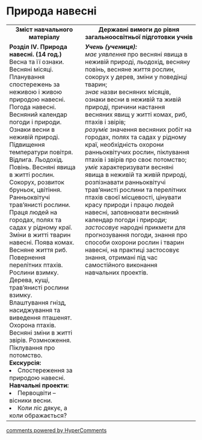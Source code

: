 <div id="hypercomments_widget" class="js-hypercomments-widget invisible"></div>

Природа навесні
=============================================

<table>
  <tr>
    <td width="40%" align="center"><b>Зміст навчального матеріалу<b></td>
    <td width="60%" align="center"><b>Державні вимоги до рівня загальноосвітньої підготовки учнів</b></td>
  </tr>
  <tr>
    <td width="40%" style="vertical-align:top !important;">
    <b>Розділ IV. Природа навесні. (14 год.)</b><br>
    Весна та її ознаки. Весняні місяці. Планування спостережень за неживою і живою природою навесні.
    Погода навесні. Весняний календар погоди і природи. Ознаки весни в неживій природі. Підвищення температури повітря. Відлига. Льодохід. Повінь. Весняні явища в житті рослин. Сокорух, розвиток бруньок, цвітіння. Ранньоквітучі трав’янисті рослини. Праця людей на городах, полях та садах у рідному краї.<br>
    Зміни в житті тварин навесні. Поява комах. Весняне життя риб. Повернення перелітних птахів.<br>
    Рослини взимку. Дерева, кущі, трав’янисті рослини взимку.<br>
    Влаштування гнізд, насиджування та виведення пташенят. Охорона птахів. Весняні зміни в житті звірів. Розмноження. Піклування про потомство.<br>
    <b>Екскурсія:</b>
    <li>
    Спостереження за природою навесні.
    </li>
    <b>Навчальні проекти:</b>
    <li>
    Первоцвіти – вісники весни.
    </li>
    <li>
    Коли ліс дякує, а коли ображається?
    </li>
    </td>
    <td width="60%" style="vertical-align:top !important;">
    <i><b>Учень (учениця):</b></i><br>
  	<i>має уявлення</i> про весняні явища в неживій природі, льодохід, весняну повінь, весняне життя рослин, сокорух у дерев, зміни у поведінці тварин;<br>
    <i>знає</i> назви весняних місяців, ознаки весни в неживій та живій природі, причини настання весняних явищ у житті комах, риб, птахів і звірів;<br>
    <i>розуміє</i> значення весняних робіт на городах, полях та садах у рідному краї, необхідність охорони ранньоквітучих рослин, піклування птахів і звірів про своє потомство;<br>
    <i>уміє</i> характеризувати весняні явища в неживій та живій природі, розпізнавати ранньоквітучі трав’янисті рослини та перелітних птахів своєї місцевості, цінувати красу природи і працю людей навесні, заповнювати весняний календар погоди і природи;<br>
    <i>застосовує</i> народні прикмети для прогнозування погоди, знання про способи охорони рослин і тварин навесні, на практиці застосовує знання, отримані під час самостійного виконання навчальних проектів.<br>
	</td>
  </tr>
</table>

<div class="js-hypercomments-container">
<a href="http://hypercomments.com" class="hc-link" title="comments widget">comments powered by HyperComments</a>
</div>
